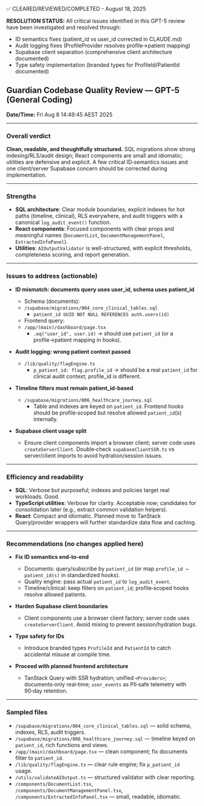 ✅ CLEARED/REVIEWED/COMPLETED - August 18, 2025

**RESOLUTION STATUS:** All critical issues identified in this GPT-5 review have been investigated and resolved through:
- ID semantics fixes (patient_id vs user_id corrected in CLAUDE.md)
- Audit logging fixes (ProfileProvider resolves profile→patient mapping)
- Supabase client separation (comprehensive client architecture documented)
- Type safety implementation (branded types for ProfileId/PatientId documented)

## Guardian Codebase Quality Review — GPT-5 (General Coding)

**Date/Time:** Fri Aug  8 14:49:45 AEST 2025

---

### Overall verdict

**Clean, readable, and thoughtfully structured.** SQL migrations show strong indexing/RLS/audit design; React components are small and idiomatic; utilities are defensive and explicit. A few critical ID‑semantics issues and one client/server Supabase concern should be corrected during implementation.

---

### Strengths

- **SQL architecture**: Clear module boundaries, explicit indexes for hot paths (timeline, clinical), RLS everywhere, and audit triggers with a canonical `log_audit_event()` function.
- **React components**: Focused components with clear props and meaningful names (`DocumentList`, `DocumentManagementPanel`, `ExtractedInfoPanel`).
- **Utilities**: `AIOutputValidator` is well-structured, with explicit thresholds, completeness scoring, and report generation.

---

### Issues to address (actionable)

- **ID mismatch: documents query uses user_id, schema uses patient_id**
  - Schema (documents):
  - `/supabase/migrations/004_core_clinical_tables.sql`
    - `patient_id UUID NOT NULL REFERENCES auth.users(id)`
  - Frontend query:
  - `/app/(main)/dashboard/page.tsx`
    - `.eq("user_id", user.id)` → should use `patient_id` (or a profile→patient mapping in hooks).

- **Audit logging: wrong patient context passed**
  - `/lib/quality/flagEngine.ts`
    - `p_patient_id: flag.profile_id` → should be a real `patient_id` for clinical audit context; profile_id is different.

- **Timeline filters must remain patient_id-based**
  - `/supabase/migrations/006_healthcare_journey.sql`
    - Table and indexes are keyed on `patient_id`. Frontend hooks should be profile‑scoped but resolve allowed `patient_id`(s) internally.

- **Supabase client usage split**
  - Ensure client components import a browser client; server code uses `createServerClient`. Double‑check `supabaseClientSSR.ts` vs server/client imports to avoid hydration/session issues.

---

### Efficiency and readability

- **SQL**: Verbose but purposeful; indexes and policies target real workloads. Good.
- **TypeScript utilities**: Verbose for clarity. Acceptable now; candidates for consolidation later (e.g., extract common validation helpers).
- **React**: Compact and idiomatic. Planned move to TanStack Query/provider wrappers will further standardize data flow and caching.

---

### Recommendations (no changes applied here)

- **Fix ID semantics end‑to‑end**
  - Documents: query/subscribe by `patient_id` (or map `profile_id → patient_id(s)` in standardized hooks).
  - Quality engine: pass actual `patient_id` to `log_audit_event`.
  - Timeline/clinical: keep filters on `patient_id`; profile‑scoped hooks resolve allowed patients.

- **Harden Supabase client boundaries**
  - Client components use a browser client factory; server code uses `createServerClient`. Avoid mixing to prevent session/hydration bugs.

- **Type safety for IDs**
  - Introduce branded types `ProfileId` and `PatientId` to catch accidental misuse at compile time.

- **Proceed with planned frontend architecture**
  - TanStack Query with SSR hydration; unified `<Providers>`; documents‑only real‑time; `user_events` as PII‑safe telemetry with 90‑day retention.

---

### Sampled files

- `/supabase/migrations/004_core_clinical_tables.sql` — solid schema, indexes, RLS, audit triggers.
- `/supabase/migrations/006_healthcare_journey.sql` — timeline keyed on `patient_id`, rich functions and views.
- `/app/(main)/dashboard/page.tsx` — clean component; fix documents filter to `patient_id`.
- `/lib/quality/flagEngine.ts` — clear rule engine; fix `p_patient_id` usage.
- `/utils/validateAIOutput.ts` — structured validator with clear reporting.
- `/components/DocumentList.tsx`, `/components/DocumentManagementPanel.tsx`, `/components/ExtractedInfoPanel.tsx` — small, readable, idiomatic.


